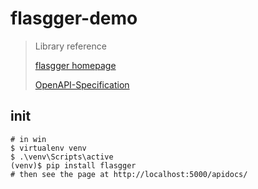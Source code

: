 # flasgger-demo
> Library reference
>
> [flasgger homepage](https://github.com/rochacbruno/flasgger)
>
> [OpenAPI-Specification](https://github.com/OAI/OpenAPI-Specification/blob/master/versions/2.0.md#operation-object)

## init

```shell
# in win
$ virtualenv venv
$ .\venv\Scripts\active
(venv)$ pip install flasgger
# then see the page at http://localhost:5000/apidocs/
```

